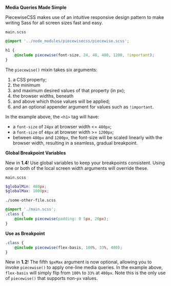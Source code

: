**Media Queries Made Simple**

PiecewiseCSS makes use of an intuitive responsive design pattern to make writing Sass for all screen sizes fast and easy.

`main.scss`

```scss
@import '../node_modules/piecewisecss/piecewise.scss';

h1 {
    @include piecewise(font-size, 24, 48, 480, 1200, !important);
}
```

The `piecewise()` mixin takes six arguments:

1. a CSS property;
2. the minimum
3. and maximum desired values of that property (in px);
4. the browser widths, beneath
5. and above which those values will be applied;
6. and an optional appender argument for values such as `!important`.

In the example above, the `<h1>` tag will have:

* a `font-size` of `24px` at browser width <= `480px`;
* a `font-size` of `48px` at browser width >= `1200px`;
* between `480px` and `1200px`, the font-size will be scaled linearly with the browser width, resulting in a seamless, gradual breakpoint.

**Global Breakpoint Variables**

New in **1.4**! Use global variables to keep your breakpoints consistent. Using one or both of the local screen width arguments will override these.

`main.scss`

```scss
$globalMin: 480px;
$globalMax: 1000px;
```

`./some-other-file.scss`

```scss
@import './main.scss';
.class {
    @include piecewise(padding: 0 5px, 20px);
}
```

**Use as Breakpoint**

```scss
.class {
    @include piecewise(flex-basis, 100%, 33%, 480);
}
```

New in **1.2**! The fifth `$pxMax` argument is now optional, allowing you to invoke `piecewise()` to apply one-line media queries. In the example above, `flex-basis` will simply flip from `100%` to `33%` at `480px`.
Note this is the only use of `piecewise()` that supports non-`px` values.
